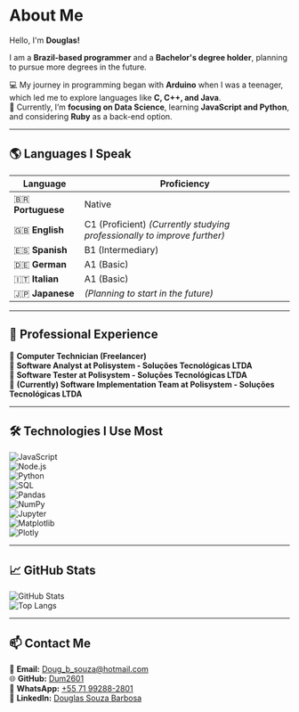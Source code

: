 # **About Me**  

Hello, I'm **Douglas!**  

I am a **Brazil-based programmer** and a **Bachelor's degree holder**, planning to pursue more degrees in the future.  

💻 My journey in programming began with **Arduino** when I was a teenager, which led me to explore languages like **C, C++, and Java**.  
🚀 Currently, I’m **focusing on Data Science**, learning **JavaScript and Python**, and considering **Ruby** as a back-end option.  

---

## **🌎 Languages I Speak**  

| Language            | Proficiency |  
|---------------------|------------|  
| 🇧🇷 **Portuguese**  | Native     |  
| 🇬🇧 **English**     | C1 (Proficient) *(Currently studying professionally to improve further)* |  
| 🇪🇸 **Spanish**     | B1 (Intermediary) |  
| 🇩🇪 **German**      | A1 (Basic) |  
| 🇮🇹 **Italian**     | A1 (Basic) |  
| 🇯🇵 **Japanese**    | *(Planning to start in the future)* |  

---

## **💼 Professional Experience**  
🔹 **Computer Technician (Freelancer)**  
🔹 **Software Analyst at Polisystem - Soluções Tecnológicas LTDA**  
🔹 **Software Tester at Polisystem - Soluções Tecnológicas LTDA**  
🔹 **(Currently) Software Implementation Team at Polisystem - Soluções Tecnológicas LTDA**  

---

## **🛠️ Technologies I Use Most**  
![JavaScript](https://img.shields.io/badge/-JavaScript-F7DF1E?style=flat-square&logo=javascript&logoColor=black)  
![Node.js](https://img.shields.io/badge/-Node.js-339933?style=flat-square&logo=node.js&logoColor=white)  
![Python](https://img.shields.io/badge/-Python-3776AB?style=flat-square&logo=python&logoColor=white)  
![SQL](https://img.shields.io/badge/-SQL-4479A1?style=flat-square&logo=postgresql&logoColor=white)  
![Pandas](https://img.shields.io/badge/-Pandas-150458?style=flat-square&logo=pandas&logoColor=white)  
![NumPy](https://img.shields.io/badge/-NumPy-013243?style=flat-square&logo=numpy&logoColor=white)  
![Jupyter](https://img.shields.io/badge/-Jupyter-F37626?style=flat-square&logo=jupyter&logoColor=white)  
![Matplotlib](https://img.shields.io/badge/-Matplotlib-11557C?style=flat-square&logo=matplotlib&logoColor=white)  
![Plotly](https://img.shields.io/badge/-Plotly-3F4F75?style=flat-square&logo=plotly&logoColor=white)

---

## **📈 GitHub Stats**  
![GitHub Stats](https://github-readme-stats.vercel.app/api?username=Dum2601&show_icons=true&theme=tokyonight)  
![Top Langs](https://github-readme-stats.vercel.app/api/top-langs/?username=Dum2601&layout=compact&theme=tokyonight)  

---

## 📫 **Contact Me**  
📧 **Email:** [Doug_b_souza@hotmail.com](mailto:Doug_b_souza@hotmail.com)  
🌐 **GitHub:** [Dum2601](https://github.com/Dum2601)  
📱 **WhatsApp:** [+55 71 99288-2801](https://wa.me/5571992882801)  
🔗 **LinkedIn:** [Douglas Souza Barbosa](https://www.linkedin.com/in/douglas-souza-barbosa-2698b31b9/)  

